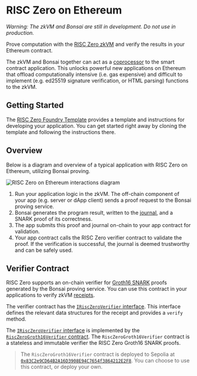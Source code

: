 # RISC Zero on Ethereum

_Warning: The zkVM and Bonsai are still in development. Do not use in production._

Prove computation with the [RISC Zero zkVM](../zkvm) and verify the results in your Ethereum contract.

The zkVM and Bonsai together can act as a [coprocessor][coprocessor-article] to the smart contract application.
This unlocks powerful new applications on Ethereum that offload computationally intensive (i.e. gas expensive) and difficult to implement (e.g. ed25519 signature verification, or HTML parsing) functions to the zkVM.

## Getting Started

The [RISC Zero Foundry Template][foundry-template] provides a template and instructions for developing your application.
You can get started right away by cloning the template and following the instructions there.

## Overview

Below is a diagram and overview of a typical application with RISC Zero on Ethereum, utilizing Bonsai proving.

![RISC Zero on Ethereum interactions diagram](/img/risc0-ethereum-interaction.png)

1. Run your application logic in the zkVM. The off-chain component of your app (e.g. server or dApp client) sends a proof request to the Bonsai proving service.
2. Bonsai generates the program result, written to the [journal][term-journal], and a SNARK proof of its correctness.
3. The app submits this proof and journal on-chain to your app contract for validation.
4. Your app contract calls the RISC Zero verifier contract to validate the proof. If the verification is successful, the journal is deemed trustworthy and can be safely used.

## Verifier Contract

RISC Zero supports an on-chain verifier for [Groth16 SNARK][groth16-article] proofs generated by the Bonsai proving service.
You can use this contract in your applications to verify zkVM [receipts][term-receipt].

The verifier contract has the [`IRiscZeroVerifier` interface][IRiscZeroVerifier.sol].
This interface defines the relevant data structures for the receipt and provides a `verify` method.

The [`IRiscZeroVerifier` interface][IRiscZeroVerifier.sol] is implemented by the [`RiscZeroGroth16Verifier` contract][RiscZeroGroth16Verifier.sol].
The `RiscZeroGroth16Verifier` contract is a stateless and immutable verifier the RISC Zero Groth16 SNARK proofs.

<!-- TODO(#1423) Replace this note with a dedicated page for verifier contract information -->
> The `RiscZeroGroth16Verifier` contract is deployed to Sepolia at [`0x83C2e9CD64B2A16D3908E94C7654f3864212E2F8`][etherscan-0x83C2e9CD64B2A16D3908E94C7654f3864212E2F8].
> You can choose to use this contract, or deploy your own.

[IRiscZeroVerifier.sol]: https://github.com/risc0/risc0-ethereum/blob/main/contracts/src/IRiscZeroVerifier.sol
[RiscZeroGroth16Verifier.sol]: https://github.com/risc0/risc0-ethereum/blob/main/contracts/src/groth16/RiscZeroGroth16Verifier.sol
[coprocessor-article]: https://www.risczero.com/news/a-guide-to-zk-coprocessors-for-scalability
[etherscan-0x83C2e9CD64B2A16D3908E94C7654f3864212E2F8]: https://sepolia.etherscan.io/address/0x83c2e9cd64b2a16d3908e94c7654f3864212e2f8#code
[foundry-template]: https://github.com/risc0/bonsai-foundry-template
[groth16-article]: https://www.risczero.com/news/on-chain-verification
[term-journal]: /terminology#journal
[term-receipt]: /terminology#receipt
